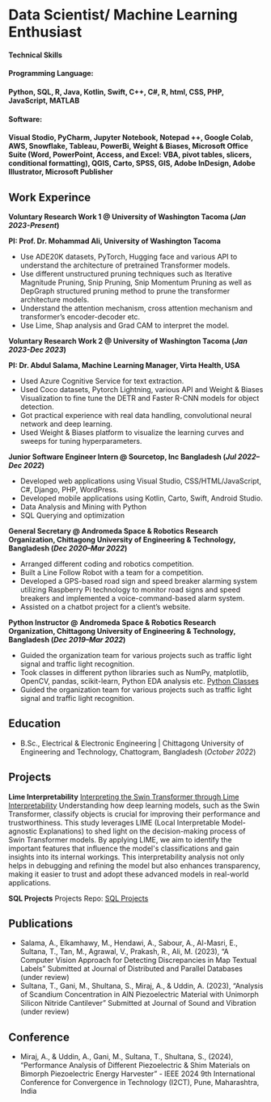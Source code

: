 # Data Scientist/ Machine Learning Enthusiast 

#### Technical Skills 
#### Programming Language: 
#### Python, SQL, R, Java, Kotlin, Swift, C++, C#, R, html, CSS, PHP, JavaScript, MATLAB
#### Software: 
#### Visual Stodio, PyCharm, Jupyter Notebook, Notepad ++, Google Colab, AWS, Snowflake, Tableau, PowerBi, Weight & Biases, Microsoft Office Suite (Word, PowerPoint, Access, and Excel: VBA, pivot tables, slicers, conditional formatting), QGIS, Carto, SPSS, GIS, Adobe InDesign, Adobe Illustrator, Microsoft Publisher

## Work Experince

**Voluntary Research Work 1 @ University of Washington Tacoma (_Jan 2023-Present_)**

**PI: Prof. Dr. Mohammad Ali, University of Washington Tacoma**
- Use ADE20K datasets, PyTorch, Hugging face and various API to understand the architecture of pretrained Transformer models.
- Use different unstructured pruning techniques such as Iterative Magnitude Pruning, Snip Pruning, Snip Momentum Pruning as well as DepGraph structured pruning method to prune the transformer architecture models.  
- Understand the attention mechanism, cross attention mechanism and transformer’s encoder-decoder etc. 
- Use Lime, Shap analysis and Grad CAM to interpret the model.
  
**Voluntary Research Work 2 @ University of Washington Tacoma (_Jan 2023-Dec 2023_)**

**PI: Dr. Abdul Salama, Machine Learning Manager, Virta Health, USA**
- Used Azure Cognitive Service for text extraction. 
- Used Coco datasets, Pytorch Lightning, various API and Weight & Biases Visualization to fine tune the DETR and Faster R-CNN models for object detection. 
- Got practical experience with real data handling, convolutional neural network and deep learning. 
- Used Weight & Biases platform to visualize the learning curves and sweeps for tuning hyperparameters.

**Junior Software Engineer Intern @ Sourcetop, Inc Bangladesh (_Jul 2022–Dec 2022_)**
- Developed web applications using Visual Studio, CSS/HTML/JavaScript, C#, Django, PHP, WordPress.
- Developed mobile applications using Kotlin, Carto, Swift, Android Studio.
- Data Analysis and Mining with Python
- SQL Querying and optimization

**General Secretary @ Andromeda Space & Robotics Research Organization, Chittagong University of Engineering & Technology, Bangladesh (_Dec 2020–Mar 2022_)**
- Arranged different coding and robotics competition.
- Built a Line Follow Robot with a team for a competition.
- Developed a GPS-based road sign and speed breaker alarming system utilizing Raspberry Pi technology to monitor road signs and speed breakers and implemented a voice-command-based alarm system.
- Assisted on a chatbot project for a client’s website.

**Python Instructor @ Andromeda Space & Robotics Research Organization, Chittagong University of Engineering & Technology, Bangladesh (_Dec 2019–Mar 2022_)**
- Guided the organization team for various projects such as traffic light signal and traffic light recognition.
- Took classes in different python libraries such as NumPy, matplotlib, OpenCV, pandas, scikit-learn, Python EDA analysis etc. [Python Classes](https://www.youtube.com/watch?v=J9PnEiOSzkQ)
- Guided the organization team for various projects such as traffic light signal and traffic light recognition.

## Education			        		
- B.Sc., Electrical & Electronic Engineering | Chittagong University of Engineering and Technology, Chattogram, Bangladesh (_October 2022_)

## Projects
**Lime Interpretability**
[Interpreting the Swin Transformer through Lime Interpretability](https://github.com/Tasnia16EEE/Lime_Interpretability/blob/main/Lime_Interpretability.ipynb) 
Understanding how deep learning models, such as the Swin Transformer, classify objects is crucial for improving their performance and trustworthiness. This study leverages LIME (Local Interpretable Model-agnostic Explanations) to shed light on the decision-making process of Swin Transformer models. By applying LIME, we aim to identify the important features that influence the model's classifications and gain insights into its internal workings. This interpretability analysis not only helps in debugging and refining the model but also enhances transparency, making it easier to trust and adopt these advanced models in real-world applications. 

**SQL Projects** 
Projects Repo: [SQL Projects](https://github.com/Tasnia16EEE/SQL)

## Publications
- Salama, A., Elkamhawy, M., Hendawi, A., Sabour, A., Al-Masri, E., Sultana, T., Tan, M., Agrawal, V., Prakash, R., Ali, M. (2023), “A Computer Vision Approach for Detecting Discrepancies in Map Textual Labels” Submitted at Journal of Distributed and Parallel Databases (under review)
- Sultana, T., Gani, M., Shultana, S., Miraj, A., & Uddin, A. (2023), “Analysis of Scandium Concentration in AlN Piezoelectric Material with Unimorph Silicon Nitride Cantilever” Submitted at Journal of Sound and Vibration (under review)

## Conference
- Miraj, A., & Uddin, A., Gani, M., Sultana, T., Shultana, S., (2024), “Performance Analysis of Different Piezoelectric & Shim Materials on Bimorph Piezoelectric Energy Harvester” - IEEE 2024 9th International Conference for Convergence in Technology (I2CT), Pune, Maharashtra, India






